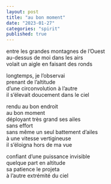 ```yaml
---
layout: post
title: "au bon moment"
date: "2023-01-27"
categories: "spirit"
published: true
---
```


entre les grandes montagnes de l’Ouest  
au-dessus de moi dans les airs  
volait un aigle en faisant des ronds  

longtemps, je l’observai  
prenant de l’altitude  
d’une circonvolution à l’autre  
il s’élevait doucement dans le ciel  

rendu au bon endroit  
au bon moment  
déployant très grand ses ailes  
sans effort  
sans même un seul battement d’ailes  
à une vitesse vertigineuse  
il s’éloigna hors de ma vue  

confiant d’une puissance invisible  
quelque part en altitude  
sa patience le projeta  
à l’autre extrémité du ciel  
